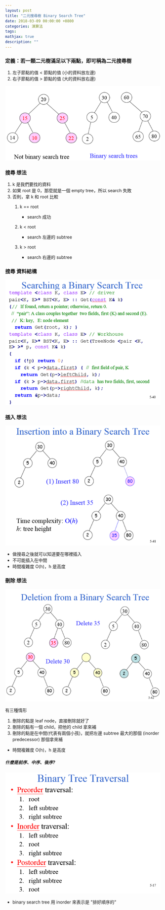 ```yaml
---
layout: post
title: "二元搜尋樹 Binary Search Tree"
date: 2018-03-09 00:00:00 +0800
categories: 演算法
tags:
mathjax: true
description: ""
---
```


### 定義：若一顆二元樹滿足以下兩點，即可稱為二元搜尋樹

1. 左子節點的值 < 節點的值 (小的資料放左邊)
2. 右子節點的值 > 節點的值 (大的資料放右邊)

![](/assets/img/posts/RlLZWJo.png)

### 搜尋 想法

1. k 是我們要找的資料
2. 如果 root 是 0，那麼就是一個 empty tree，所以 search 失敗
3. 否則，拿 k 和 root 比較
   1. k == root
      - search 成功
   2. k < root
      - search 左邊的 subtree
   3. k > root

      - search 右邊的 subtree

### 搜尋 資料結構

![](/assets/img/posts/r7RUR26.png)

### 插入 想法

![](/assets/img/posts/5sj7HiR.png)

- 做搜尋之後就可以知道要在哪裡插入
- 不可能插入在中間
- 時間複雜度 O(h)，h 是高度

### 刪除 想法

![](/assets/img/posts/ZH2barn.png)

有三種情形

1. 刪除的點是 leaf node，直接刪除就好了
2. 刪除的點有一個 child，把他的 child 拿來補
3. 刪除的點是在中間(代表有兩個小孩)，就把左邊 subtree 最大的那個 (inorder predecessor) 那個拿來補

- 時間複雜度 O(h)，h 是高度

##### 什麼是前序、中序、後序?

![](/assets/img/posts/qzFLOpZ.png)

- binary search tree 用 inorder 來表示是 "排好順序的"
